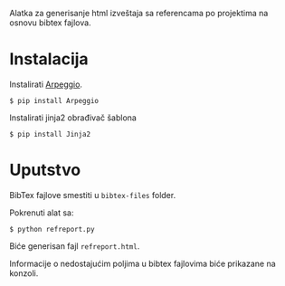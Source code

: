 Alatka za generisanje html izveštaja sa referencama po projektima na osnovu bibtex
fajlova.


Instalacija
===========

Instalirati [Arpeggio](https://github.com/igordejanovic/arpeggio).

```
$ pip install Arpeggio
```

Instalirati jinja2 obrađivač šablona

```
$ pip install Jinja2
```

Uputstvo
========

BibTex fajlove smestiti u `bibtex-files` folder.

Pokrenuti alat sa:

```
$ python refreport.py
```

Biće generisan fajl `refreport.html`.

Informacije o nedostajućim poljima u bibtex fajlovima biće prikazane na
konzoli.


